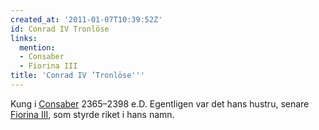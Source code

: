 ```yaml
---
created_at: '2011-01-07T10:39:52Z'
id: Conrad IV Tronlöse
links:
  mention:
  - Consaber
  - Fiorina III
title: 'Conrad IV ’Tronlöse'''
---
```


Kung i [Consaber] 2365–2398 e.D. Egentligen var det hans hustru, senare [Fiorina III], som styrde
riket i hans namn.

  [Consaber]: Consaber
  [Fiorina III]: Fiorina_III
